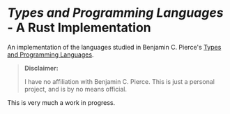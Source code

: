 # _Types and Programming Languages_ - A Rust Implementation

An implementation of the languages studied in Benjamin C. Pierce's [Types and Programming Languages](https://www.cis.upenn.edu/~bcpierce/tapl/).

> **Disclaimer:**
>
> I have no affiliation with Benjamin C. Pierce.
> This is just a personal project, and is by no means official.

This is very much a work in progress.
